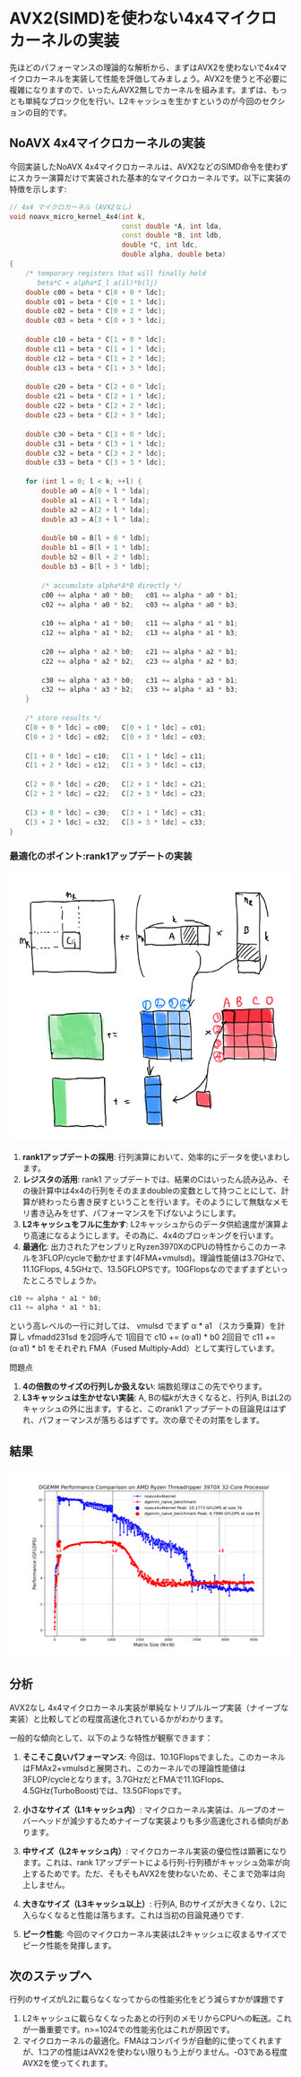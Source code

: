 # AVX2(SIMD)を使わない4x4マイクロカーネルの実装

先ほどのパフォーマンスの理論的な解析から、まずはAVX2を使わないで4x4マイクロカーネルを実装して性能を評価してみましょう。AVX2を使うと不必要に複雑になりますので、いったんAVX2無しでカーネルを組みます。まずは、もっとも単純なブロック化を行い、L2キャッシュを生かすというのが今回のセクションの目的です。

## NoAVX 4x4マイクロカーネルの実装

今回実装したNoAVX 4x4マイクロカーネルは、AVX2などのSIMD命令を使わずにスカラー演算だけで実装された基本的なマイクロカーネルです。以下に実装の特徴を示します:

```cpp
// 4x4 マイクロカーネル (AVX2なし)
void noavx_micro_kernel_4x4(int k,
                            const double *A, int lda,
                            const double *B, int ldb,
                            double *C, int ldc,
                            double alpha, double beta)
{
    /* temporary registers that will finally hold
       beta*C + alpha*Σ_l a(il)*b(lj)                                  */
    double c00 = beta * C[0 + 0 * ldc];
    double c01 = beta * C[0 + 1 * ldc];
    double c02 = beta * C[0 + 2 * ldc];
    double c03 = beta * C[0 + 3 * ldc];

    double c10 = beta * C[1 + 0 * ldc];
    double c11 = beta * C[1 + 1 * ldc];
    double c12 = beta * C[1 + 2 * ldc];
    double c13 = beta * C[1 + 3 * ldc];

    double c20 = beta * C[2 + 0 * ldc];
    double c21 = beta * C[2 + 1 * ldc];
    double c22 = beta * C[2 + 2 * ldc];
    double c23 = beta * C[2 + 3 * ldc];

    double c30 = beta * C[3 + 0 * ldc];
    double c31 = beta * C[3 + 1 * ldc];
    double c32 = beta * C[3 + 2 * ldc];
    double c33 = beta * C[3 + 3 * ldc];

    for (int l = 0; l < k; ++l) {
        double a0 = A[0 + l * lda];
        double a1 = A[1 + l * lda];
        double a2 = A[2 + l * lda];
        double a3 = A[3 + l * lda];

        double b0 = B[l + 0 * ldb];
        double b1 = B[l + 1 * ldb];
        double b2 = B[l + 2 * ldb];
        double b3 = B[l + 3 * ldb];

        /* accumulate alpha*A*B directly */
        c00 += alpha * a0 * b0;   c01 += alpha * a0 * b1;
        c02 += alpha * a0 * b2;   c03 += alpha * a0 * b3;

        c10 += alpha * a1 * b0;   c11 += alpha * a1 * b1;
        c12 += alpha * a1 * b2;   c13 += alpha * a1 * b3;

        c20 += alpha * a2 * b0;   c21 += alpha * a2 * b1;
        c22 += alpha * a2 * b2;   c23 += alpha * a2 * b3;

        c30 += alpha * a3 * b0;   c31 += alpha * a3 * b1;
        c32 += alpha * a3 * b2;   c33 += alpha * a3 * b3;
    }

    /* store results */
    C[0 + 0 * ldc] = c00;   C[0 + 1 * ldc] = c01;
    C[0 + 2 * ldc] = c02;   C[0 + 3 * ldc] = c03;

    C[1 + 0 * ldc] = c10;   C[1 + 1 * ldc] = c11;
    C[1 + 2 * ldc] = c12;   C[1 + 3 * ldc] = c13;

    C[2 + 0 * ldc] = c20;   C[2 + 1 * ldc] = c21;
    C[2 + 2 * ldc] = c22;   C[2 + 3 * ldc] = c23;

    C[3 + 0 * ldc] = c30;   C[3 + 1 * ldc] = c31;
    C[3 + 2 * ldc] = c32;   C[3 + 3 * ldc] = c33;
}
```

### 最適化のポイント:rank1アップデートの実装
![4x4マイクロカーネル](13/4x4_microkernel.png)

1. **rank1アップデートの採用**: 行列演算において、効率的にデータを使いまわします。
2. **レジスタの活用**: rank1 アップデートでは、結果のCはいったん読み込み、その後計算中は4x4の行列をそのままdoubleの変数として持つことにして、計算が終わったら書き戻すということを行います。そのようにして無駄なメモリ書き込みをせず、パフォーマンスを下げないようにします。
3. **L2キャッシュをフルに生かす**: L2キャッシュからのデータ供給速度が演算より高速になるようにします。その為に、4x4のブロッキングを行います。
4. **最適化**: 出力されたアセンブリとRyzen3970XのCPUの特性からこのカーネルを3FLOP/cycleで動かせます(4FMA+vmulsd)。理論性能値は3.7GHzで、11.1GFlops, 4.5GHzで、13.5GFLOPSです。10GFlopsなのでまずまずといったところでしょうか。

```cpp
c10 += alpha * a1 * b0;
c11 += alpha * a1 * b1;
```
という高レベルの一行に対しては、
vmulsd でまず α * a1 （スカラ乗算）を計算し
vfmadd231sd を2回呼んで
1回目で c10 += (α·a1) * b0
2回目で c11 += (α·a1) * b1
をそれぞれ FMA（Fused Multiply-Add）として実行しています。

問題点

1. **4の倍数のサイズの行列しか扱えない**: 端数処理はこの先でやります。
2. **L3キャッシュは生かせない実装**: A, Bの幅$`k`$が大きくなると、行列A, BはL2のキャッシュの外に出ます。すると、このrank1 アップデートの目論見ははずれ、パフォーマンスが落ちるはずです。次の章でその対策をします。

## 結果

![DGEMM ベンチマークプロット](13/dgemm_benchmark_comparison_plot.png)

## 分析

AVX2なし 4x4マイクロカーネル実装が単純なトリプルループ実装（ナイーブな実装）と比較してどの程度高速化されているかがわかります。

一般的な傾向として、以下のような特性が観察できます：

1. **そこそこ良いパフォーマンス**: 今回は、10.1GFlopsでました。このカーネルはFMAx2+vmulsdと展開され、このカーネルでの理論性能値は3FLOP/cycleとなります。3.7GHzだとFMAで11.1GFlops、4.5GHz(TurboBoost)では、13.5GFlopsです。
2. **小さなサイズ（L1キャッシュ内）**: マイクロカーネル実装は、ループのオーバーヘッドが減少するためナイーブな実装よりも多少高速化される傾向があります。

3. **中サイズ（L2キャッシュ内）**: マイクロカーネル実装の優位性は顕著になります。これは、rank 1アップデートによる行列-行列積がキャッシュ効率が向上するためです。ただ、そもそもAVX2を使わないため、そこまで効率は向上しません。

4. **大きなサイズ（L3キャッシュ以上）**: 行列A, Bのサイズが大きくなり、L2に入らなくなると性能は落ちます。これは当初の目論見通りです.

5. **ピーク性能**: 今回のマイクロカーネル実装はL2キャッシュに収まるサイズでピーク性能を発揮します。
   
## 次のステップへ

行列のサイズがL2に載らなくなってからの性能劣化をどう減らすかが課題です
1. L2キャッシュに載らなくなったあとの行列のメモリからCPUへの転送。これが一番重要です。n>=1024での性能劣化はこれが原因です。
2. マイクロカーネルの最適化。FMAはコンパイラが自動的に使ってくれますが、1コアの性能はAVX2を使わない限りもう上がりません。-O3である程度AVX2を使ってくれます。
